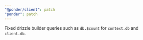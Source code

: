 ```yaml
---
"@ponder/client": patch
"ponder": patch
---
```


Fixed drizzle builder queries such as `db.$count` for `context.db` and `client.db`.
